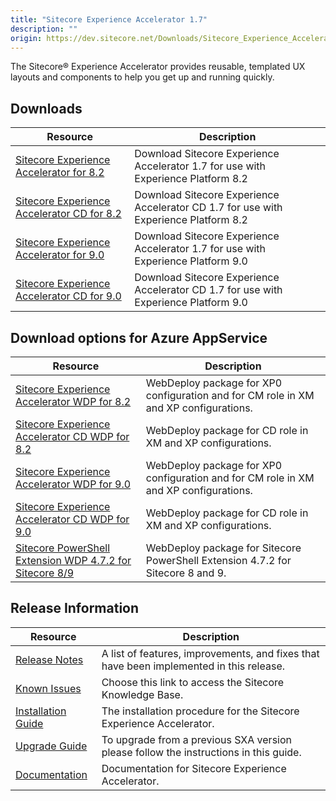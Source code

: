 ```yaml
---
title: "Sitecore Experience Accelerator 1.7"
description: ""
origin: https://dev.sitecore.net/Downloads/Sitecore_Experience_Accelerator/17/Sitecore_Experience_Accelerator_17_Initial_Release.aspx
---
```


The Sitecore® Experience Accelerator provides reusable, templated UX layouts and components to help you get up and running quickly.

## Downloads

 | Resource | Description |
 | --- | --- |
 | [Sitecore Experience Accelerator for 8.2](https://scdp.blob.core.windows.net/downloads/Sitecore%20Experience%20Accelerator/17/Sitecore%20Experience%20Accelerator%2017%20Initial%20Release/Secure/Sitecore%20Experience%20Accelerator%201.7%20rev.%20180410%20for%208.2.zip) | Download Sitecore Experience Accelerator 1.7 for use with Experience Platform 8.2 |
 | [Sitecore Experience Accelerator CD for 8.2](https://scdp.blob.core.windows.net/downloads/Sitecore%20Experience%20Accelerator/17/Sitecore%20Experience%20Accelerator%2017%20Initial%20Release/Secure/Sitecore%20Experience%20Accelerator%201.7%20rev.%20180410%20for%208.2%20CD.zip) | Download Sitecore Experience Accelerator CD 1.7 for use with Experience Platform 8.2 |
 | [Sitecore Experience Accelerator for 9.0](https://scdp.blob.core.windows.net/downloads/Sitecore%20Experience%20Accelerator/17/Sitecore%20Experience%20Accelerator%2017%20Initial%20Release/Secure/Sitecore%20Experience%20Accelerator%201.7%20rev.%20180410%20for%209.0.zip) | Download Sitecore Experience Accelerator 1.7 for use with Experience Platform 9.0 |
 | [Sitecore Experience Accelerator CD for 9.0](https://scdp.blob.core.windows.net/downloads/Sitecore%20Experience%20Accelerator/17/Sitecore%20Experience%20Accelerator%2017%20Initial%20Release/Secure/Sitecore%20Experience%20Accelerator%201.7%20rev.%20180410%20for%209.0%20CD.zip) | Download Sitecore Experience Accelerator CD 1.7 for use with Experience Platform 9.0 |

## Download options for Azure AppService

 | Resource | Description |
 | --- | --- |
 | [Sitecore Experience Accelerator WDP for 8.2](https://scdp.blob.core.windows.net/downloads/Sitecore%20Experience%20Accelerator/17/Sitecore%20Experience%20Accelerator%2017%20Initial%20Release/Secure/Sitecore%20Experience%20Accelerator%201.7%20rev.%20180410%20for%208.2.scwdp.zip) | WebDeploy package for XP0 configuration and for CM role in XM and XP configurations. |
 | [Sitecore Experience Accelerator CD WDP for 8.2](https://scdp.blob.core.windows.net/downloads/Sitecore%20Experience%20Accelerator/17/Sitecore%20Experience%20Accelerator%2017%20Initial%20Release/Secure/Sitecore%20Experience%20Accelerator%201.7%20rev.%20180410%20for%208.2%20CD.scwdp.zip) | WebDeploy package for CD role in XM and XP configurations. |
 | [Sitecore Experience Accelerator WDP for 9.0](https://scdp.blob.core.windows.net/downloads/Sitecore%20Experience%20Accelerator/17/Sitecore%20Experience%20Accelerator%2017%20Initial%20Release/Secure/Sitecore%20Experience%20Accelerator%201.7%20rev.%20180410%20for%209.0.scwdp.zip) | WebDeploy package for XP0 configuration and for CM role in XM and XP configurations. |
 | [Sitecore Experience Accelerator CD WDP for 9.0](https://scdp.blob.core.windows.net/downloads/Sitecore%20Experience%20Accelerator/17/Sitecore%20Experience%20Accelerator%2017%20Initial%20Release/Secure/Sitecore%20Experience%20Accelerator%201.7%20rev.%20180410%20for%209.0%20CD.scwdp.zip) | WebDeploy package for CD role in XM and XP configurations. |
 | [Sitecore PowerShell Extension WDP 4.7.2 for Sitecore 8/9](https://scdp.blob.core.windows.net/downloads/Sitecore%20Experience%20Accelerator/16/Sitecore%20Experience%20Accelerator%2016%20Initial%20Release/Secure/Sitecore%20PowerShell%20Extensions-4.7.2%20for%20Sitecore%208.scwdp.zip) | WebDeploy package for Sitecore PowerShell Extension 4.7.2 for Sitecore 8 and 9. |

## Release Information

 | Resource | Description |
 | --- | --- |
 | [Release Notes](/downloads/Sitecore_Experience_Accelerator/17/Sitecore_Experience_Accelerator_17_Initial_Release/Release_Notes) | A list of features, improvements, and fixes that have been implemented in this release. |
 | [Known Issues](https://kb.sitecore.net/articles/196733) | Choose this link to access the Sitecore Knowledge Base. |
 | [Installation Guide](https://scdp.blob.core.windows.net/downloads/Sitecore%20Experience%20Accelerator/17/Sitecore%20Experience%20Accelerator%2017%20Initial%20Release/Secure/SXA%201.7%20Installation%20Guide.pdf) | The installation procedure for the Sitecore Experience Accelerator. |
 | [Upgrade Guide](https://scdp.blob.core.windows.net/downloads/Sitecore%20Experience%20Accelerator/17/Sitecore%20Experience%20Accelerator%2017%20Initial%20Release/Secure/SXA%201.7%20Upgrade%20Guide.pdf) | To upgrade from a previous SXA version please follow the instructions in this guide. |
 | [Documentation](https://doc.sitecore.com/developers/sxa/17/sitecore-experience-accelerator/en/index-en.html) | Documentation for Sitecore Experience Accelerator. |
